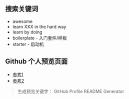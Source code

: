 
## 搜索关键词

- awesome
- learn XXX in the hard way 
- learn by doing
- boilerplate - 入门套件/样板
- starter - 启动机

## Github 个人预览页面

- [参考1](https://github.com/maurodesouza/profile-readme-generator)
- [参考2](https://gprm.itsvg.in/)

> 生成预览关键字：
> GitHub Profile README Generator